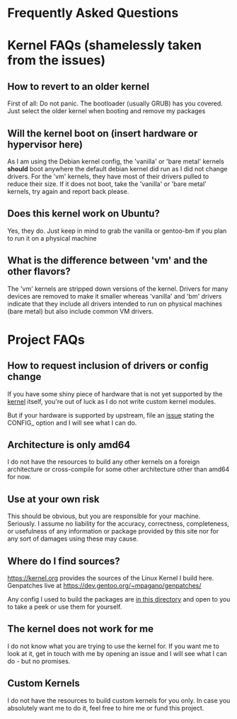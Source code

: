 # Frequently Asked Questions

# Kernel FAQs (shamelessly taken from the issues)

## How to revert to an older kernel
First of all: Do not panic. The bootloader (usually GRUB) has you covered. Just select the older kernel when booting and remove my packages

## Will the kernel boot on (insert hardware or hypervisor here)
As I am using the Debian kernel config, the 'vanilla' or 'bare metal' kernels **should** boot anywhere the default debian kernel did run as I did not change drivers. For the 'vm' kernels, they have most of their drivers pulled to reduce their size. If it does not boot, take the 'vanilla' or 'bare metal' kernels, try again and report back please.

## Does this kernel work on Ubuntu?
Yes, they do. Just keep in mind to grab the vanilla or gentoo-bm if you plan to run it on a physical machine

## What is the difference between 'vm' and the other flavors?
The 'vm' kernels are stripped down versions of the kernel. Drivers for many devices are removed to make it smaller whereas 'vanilla' and 'bm' drivers indicate that they include all drivers intended to run on physical machines (bare metal) but also include common VM drivers.


# Project FAQs

## How to request inclusion of drivers or config change
If you have some shiny piece of hardware that is not yet supported by the 
[kernel](https://kernel.org/) itself, you're out of luck as I do not write
custom kernel modules. 

But if your hardware is supported by upstream, file an [issue](https://github.com/ToeiRei/kernel-deb/issues/new/choose)
stating the CONFIG_ option and I will see what I can do.

## Architecture is only amd64
I do not have the resources to build any other kernels on a foreign 
architecture or cross-compile for some other architecture other than amd64 
for now.

## Use at your own risk
This should be obvious, but you are responsible for your machine. Seriously.
I assume no liability for the accuracy, correctness, completeness, or 
usefulness of any information or package provided by this site nor for 
any sort of damages using these may cause.

## Where do I find sources?
https://kernel.org provides the sources of the Linux Kernel I build here.
Genpatches live at https://dev.gentoo.org/~mpagano/genpatches/

Any config I used to build the packages are [in this directory](https://github.com/ToeiRei/kernel-deb/tree/main/kernel-configs)
and open to you to take a peek or use them for yourself.

## The kernel does not work for me
I do not know what you are trying to use the kernel for. If you want me to
look at it, get in touch with me by opening an issue and I will see what I 
can do - but no promises.

## Custom Kernels
I do not have the resources to build custom kernels for you only. In case
you absolutely want me to do it, feel free to hire me or fund this project.
